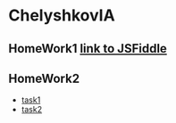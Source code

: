 # ChelyshkovIA

## HomeWork1 [link to JSFiddle](https://jsfiddle.net/rs98wqp6/)

## HomeWork2 
* [task1](https://github.com/AdukarIT/ChelyshkovIA/tree/master/homework2/task1) 
* [task2](https://github.com/AdukarIT/ChelyshkovIA/tree/master/homework2/task2)
